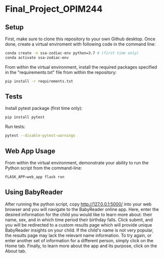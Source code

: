 # Final_Project_OPIM244

## Setup

First, make sure to clone this repository to your own Github desktop. Once done, create a virtual enviroment with following code in the command line:

```sh
conda create -n ssa-zodiac-env python=3.7 # (first time only)
conda activate ssa-zodiac-env 
```

From within the virtual environment, install the required packages specified in the "requirements.txt" file from within the repository: 

```sh
pip install -r requirements.txt
```

## Tests

Install pytest package (first time only):

```sh
pip install pytest
```

Run tests:

```sh
pytest --disable-pytest-warnings
```

## Web App Usage

From within the virtual environment, demonstrate your ability to run the Python script from the command-line:

```py
FLASK_APP=web_app flask run
```

## Using BabyReader

After running the python script, copy  http://127.0.0.1:5000/ into your web browser and you will navigate to the BabyReader online app. Here, enter the desired information for the child you would like to learn more about: their name, sex, and in which time period their birthday falls. Click submit, and you will be redirected to a custom results page which will provide unique BabyReader insights on your child. If the child's name is not very popular, the results page may lack the relevant name information. To try again, or enter another set of information for a different person, simply click on the Home tab. Finally, to learn more about the app and its purpose, click on the About tab.